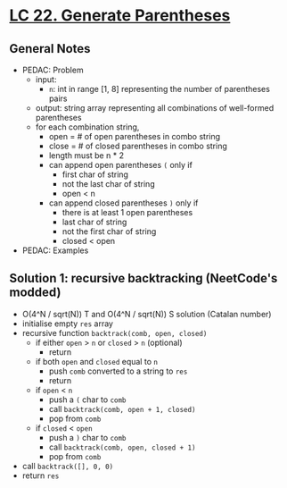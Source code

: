 # [LC 22. Generate Parentheses](https://leetcode.com/problems/generate-parentheses/)

## General Notes

- PEDAC: Problem
  - input:
    - `n`: int in range \[1, 8] representing the number of parentheses pairs
  - output: string array representing all combinations of well-formed parentheses
  - for each combination string,
    - open = # of open parentheses in combo string
    - close = # of closed parentheses in combo string
    - length must be n * 2
    - can append open parentheses `(` only if
      - first char of string
      - not the last char of string
      - open < n
    - can append closed parentheses `)` only if
      - there is at least 1 open parentheses
      - last char of string
      - not the first char of string
      - closed < open
- PEDAC: Examples

## Solution 1: recursive backtracking (NeetCode's modded)

- O(4^N / sqrt(N)) T and O(4^N / sqrt(N)) S solution (Catalan number)
- initialise empty `res` array
- recursive function `backtrack(comb, open, closed)`
  - if either `open` > `n` or `closed` > `n` (optional)
    - return
  - if both `open` and `closed` equal to `n`
    - push `comb` converted to a string to `res`
    - return
  - if `open` < `n`
    - push a `(` char to `comb`
    - call `backtrack(comb, open + 1, closed)`
    - pop from `comb`
  - if `closed` < `open`
    - push a `)` char to `comb`
    - call `backtrack(comb, open, closed + 1)`
    - pop from `comb`
- call `backtrack([], 0, 0)`
- return `res`
